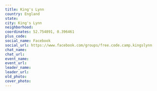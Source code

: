 ```yaml
---
title: King's Lynn
country: England
state: 
city: King's Lynn
neighborhood: 
coordinates: 52.754891, 0.396461
plus_code:
social_name: Facebook
social_url: https://www.facebook.com/groups/free.code.camp.kingslynn
chat_name:
chat_url:
event_name:
event_url:
leader_name:
leader_url:
old_photo: 
cover_photo:
---
```

